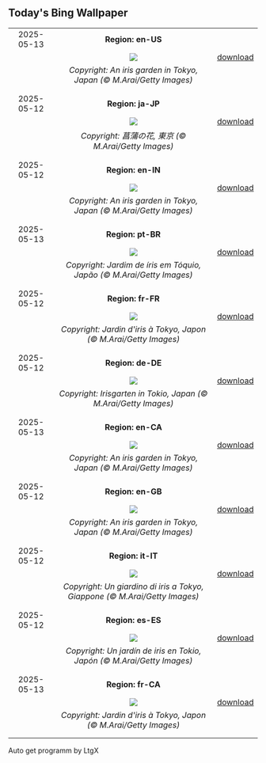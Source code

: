 ## Today's Bing Wallpaper
|      |      |      |
| :----: | :----: | :----: |
|2025-05-13|**Region: en-US**||
||![](https://www.bing.com/th?id=OHR.IrisGarden_EN-US6778843108_UHD.jpg&pid=hp&w=1152&h=648&rs=1&c=4)| [download](https://www.bing.com/th?id=OHR.IrisGarden_EN-US6778843108_UHD.jpg)|
||*Copyright: An iris garden in Tokyo, Japan (© M.Arai/Getty Images)*
||
|||
|2025-05-12|**Region: ja-JP**||
||![](https://www.bing.com/th?id=OHR.IrisGarden_JA-JP1134821751_UHD.jpg&pid=hp&w=1152&h=648&rs=1&c=4)| [download](https://www.bing.com/th?id=OHR.IrisGarden_JA-JP1134821751_UHD.jpg)|
||*Copyright: 菖蒲の花, 東京 (© M.Arai/Getty Images)*
||
|||
|2025-05-12|**Region: en-IN**||
||![](https://www.bing.com/th?id=OHR.IrisGarden_EN-IN5639971173_UHD.jpg&pid=hp&w=1152&h=648&rs=1&c=4)| [download](https://www.bing.com/th?id=OHR.IrisGarden_EN-IN5639971173_UHD.jpg)|
||*Copyright: An iris garden in Tokyo, Japan (© M.Arai/Getty Images)*
||
|||
|2025-05-13|**Region: pt-BR**||
||![](https://www.bing.com/th?id=OHR.IrisGarden_PT-BR4328394964_UHD.jpg&pid=hp&w=1152&h=648&rs=1&c=4)| [download](https://www.bing.com/th?id=OHR.IrisGarden_PT-BR4328394964_UHD.jpg)|
||*Copyright: Jardim de íris em Tóquio, Japão (© M.Arai/Getty Images)*
||
|||
|2025-05-12|**Region: fr-FR**||
||![](https://www.bing.com/th?id=OHR.IrisGarden_FR-FR6726071094_UHD.jpg&pid=hp&w=1152&h=648&rs=1&c=4)| [download](https://www.bing.com/th?id=OHR.IrisGarden_FR-FR6726071094_UHD.jpg)|
||*Copyright: Jardin d'iris à Tokyo, Japon (© M.Arai/Getty Images)*
||
|||
|2025-05-12|**Region: de-DE**||
||![](https://www.bing.com/th?id=OHR.IrisGarden_DE-DE8196648954_UHD.jpg&pid=hp&w=1152&h=648&rs=1&c=4)| [download](https://www.bing.com/th?id=OHR.IrisGarden_DE-DE8196648954_UHD.jpg)|
||*Copyright: Irisgarten in Tokio, Japan (© M.Arai/Getty Images)*
||
|||
|2025-05-13|**Region: en-CA**||
||![](https://www.bing.com/th?id=OHR.IrisGarden_EN-CA2940751368_UHD.jpg&pid=hp&w=1152&h=648&rs=1&c=4)| [download](https://www.bing.com/th?id=OHR.IrisGarden_EN-CA2940751368_UHD.jpg)|
||*Copyright: An iris garden in Tokyo, Japan (© M.Arai/Getty Images)*
||
|||
|2025-05-12|**Region: en-GB**||
||![](https://www.bing.com/th?id=OHR.IrisGarden_EN-GB5718894577_UHD.jpg&pid=hp&w=1152&h=648&rs=1&c=4)| [download](https://www.bing.com/th?id=OHR.IrisGarden_EN-GB5718894577_UHD.jpg)|
||*Copyright: An iris garden in Tokyo, Japan (© M.Arai/Getty Images)*
||
|||
|2025-05-12|**Region: it-IT**||
||![](https://www.bing.com/th?id=OHR.IrisGarden_IT-IT5909103768_UHD.jpg&pid=hp&w=1152&h=648&rs=1&c=4)| [download](https://www.bing.com/th?id=OHR.IrisGarden_IT-IT5909103768_UHD.jpg)|
||*Copyright: Un giardino di iris a Tokyo, Giappone (© M.Arai/Getty Images)*
||
|||
|2025-05-12|**Region: es-ES**||
||![](https://www.bing.com/th?id=OHR.IrisGarden_ES-ES1321322600_UHD.jpg&pid=hp&w=1152&h=648&rs=1&c=4)| [download](https://www.bing.com/th?id=OHR.IrisGarden_ES-ES1321322600_UHD.jpg)|
||*Copyright: Un jardín de iris en Tokio, Japón (© M.Arai/Getty Images)*
||
|||
|2025-05-13|**Region: fr-CA**||
||![](https://www.bing.com/th?id=OHR.IrisGarden_FR-CA1187000407_UHD.jpg&pid=hp&w=1152&h=648&rs=1&c=4)| [download](https://www.bing.com/th?id=OHR.IrisGarden_FR-CA1187000407_UHD.jpg)|
||*Copyright: Jardin d'iris à Tokyo, Japon (© M.Arai/Getty Images)*
||
|||

Auto get programm by LtgX
